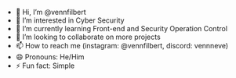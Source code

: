 - 👋 Hi, I’m @vennfilbert
- 👀 I’m interested in Cyber Security
- 🌱 I’m currently learning Front-end and Security Operation Control
- 💞️ I’m looking to collaborate on more projects
- 📫 How to reach me (instagram: @vennfilbert, discord: vennneve)
- 😄 Pronouns: He/Him
- ⚡ Fun fact: Simple

<!---
vennfilbert/vennfilbert is a ✨ special ✨ repository because its `README.md` (this file) appears on your GitHub profile.
You can click the Preview link to take a look at your changes.
--->
